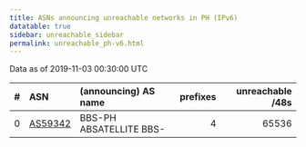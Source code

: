 ```yaml
---
title: ASNs announcing unreachable networks in PH (IPv6)
datatable: true
sidebar: unreachable_sidebar
permalink: unreachable_ph-v6.html
---
```


Data as of 2019-11-03 00:30:00 UTC


<div class="datatable-begin"></div>

|   # | ASN                                    | (announcing) AS name    |   prefixes |   unreachable /48s |
|----:|:---------------------------------------|:------------------------|-----------:|-------------------:|
|   0 | [AS59342](unreachable_AS59342-v6.html) | BBS-PH ABSATELLITE BBS- |          4 |              65536 |

<div class="datatable-end"></div>